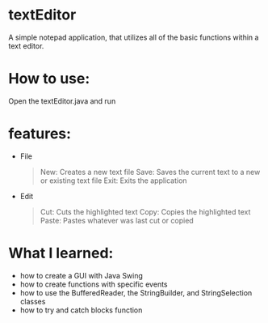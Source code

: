 # textEditor
A simple notepad application, that utilizes all of the basic functions within a text editor. 

# How to use:
Open the textEditor.java and run

# features:
- File
  > New: Creates a new text file
  > Save: Saves the current text to a new or existing text file
  > Exit: Exits the application
- Edit
  > Cut: Cuts the highlighted text
  > Copy: Copies the highlighted text
  > Paste: Pastes whatever was last cut or copied
  
# What I learned:
- how to create a GUI with Java Swing
- how to create functions with specific events
- how to use the BufferedReader, the StringBuilder, and StringSelection classes
- how to try and catch blocks function
